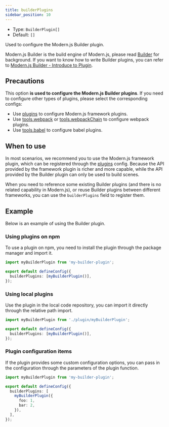 ```yaml
---
title: builderPlugins
sidebar_position: 10
---
```


- Type: `BuilderPlugin[]`
- Default: `[]`

Used to configure the Modern.js Builder plugin.

Modern.js Builder is the build engine of Modern.js, please read [Builder](/docs/guides/basic-features/builder) for background. If you want to know how to write Builder plugins, you can refer to [Modern.js Builder - Introduce to Plugin](https://modernjs.dev/builder/en/plugins/introduction.html).

## Precautions

This option **is used to configure the Modern.js Builder plugins**. If you need to configure other types of plugins, please select the corresponding configs:

- Use [plugins](docs/configure/app/builder-plugins) to configure Modern.js framework plugins.
- Use [tools.webpack](/docs/configure/app/tools/webpack) or [tools.webpackChain](/docs/configure/app/tools/webpack-chain) to configure webpack plugins.
- Use [tools.babel](/docs/configure/app/tools/babel) to configure babel plugins.

## When to use

In most scenarios, we recommend you to use the Modern.js framework plugin, which can be registered through the [plugins](docs/configure/app/plugins) config. Because the API provided by the framework plugin is richer and more capable, while the API provided by the Builder plugin can only be used to build scenes.

When you need to reference some existing Builder plugins (and there is no related capability in Modern.js), or reuse Builder plugins between different frameworks, you can use the `builderPlugins` field to register them.

## Example

Below is an example of using the Builder plugin.

### Using plugins on npm

To use a plugin on npm, you need to install the plugin through the package manager and import it.

```ts title="modern.config.ts"
import myBuilderPlugin from 'my-builder-plugin';

export default defineConfig({
  builderPlugins: [myBuilderPlugin()],
});
```

### Using local plugins

Use the plugin in the local code repository, you can import it directly through the relative path import.

```ts title="modern.config.ts"
import myBuilderPlugin from './plugin/myBuilderPlugin';

export default defineConfig({
  builderPlugins: [myBuilderPlugin()],
});
```

### Plugin configuration items

If the plugin provides some custom configuration options, you can pass in the configuration through the parameters of the plugin function.

```ts title="modern.config.ts"
import myBuilderPlugin from 'my-builder-plugin';

export default defineConfig({
  builderPlugins: [
    myBuilderPlugin({
      foo: 1,
      bar: 2,
    }),
  ],
});
```
